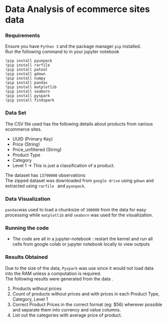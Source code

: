 # Data Analysis of  ecommerce sites data

### Requirements 
Ensure you have `Python 3` and the package manager `pip` installed.\
Run the following command to in your jupyter notebook
```
!pip install pyunpack
!pip install rarfile
!pip install patool
!pip install gdown
!pip install numpy
!pip install pandas
!pip install matplotlib
!pip install seaborn
!pip install pyspark
!pip install findspark
```
### Data Set
The CSV file used has the following details about products from various ecommerce sites.
* UUID (Primary Key)
* Price (String)
* Price_unfiltered (String)
* Product Type
* Category
* Level 1 -> This is just a classification of a product.

The dataset has `13790000` observations\
The zipped dataset was downloaded from  `google drive` using `gdown` and extracted using `rarfile ` and `pyunpack`.

### Data Visualization
 `pandas`was used to load a chunksize of `100000` from the data for easy processing while `matplotlib` and `seaborn` was used for the visualization.

### Running the code
* The code are all in a jupyter-notebook : restart the kernel and run all cells from google colab or jupyter notebook locally to view outputs

### Results Obtained
Due to the size of the data, `Pyspark` was use since it would not load data into the RAM unless a computation is required.\
The following results were generated from the data .
1. Products without prices
2. Count of products without prices and with prices in each Product Type, Category, Level 1
3. Correct Product Prices in the correct format (eg: $56) wherever possible and separate them into currency and value columns.
4. List out the categories with average price of product.

